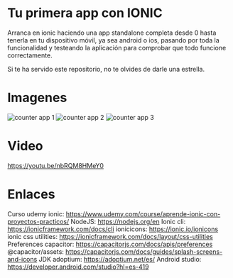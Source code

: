 # Tu primera app con IONIC

Arranca en ionic haciendo una app standalone completa desde 0 hasta tenerla en tu dispositivo móvil, ya sea android o ios, pasando por toda la funcionalidad y testeando la aplicación para comprobar que todo funcione correctamente.

Si te ha servido este repositorio, no te olvides de darle una estrella.

# Imagenes

![counter app 1](https://i.ibb.co/H7CtVNC/counter-app-1.png)
![counter app 2](https://i.ibb.co/GM0vJyp/counter-app-2.png)
![counter app 3](https://i.ibb.co/CMMNMRq/counter-app-3.png)

# Video

https://youtu.be/nbRQM8HMeY0

# Enlaces

Curso udemy ionic: https://www.udemy.com/course/aprende-ionic-con-proyectos-practicos/
NodeJS: https://nodejs.org/en
Ionic cli: https://ionicframework.com/docs/cli 
ionicicons: https://ionic.io/ionicons
ionic css utilities: https://ionicframework.com/docs/layout/css-utilities
Preferences capacitor: https://capacitorjs.com/docs/apis/preferences
@capacitor/assets: https://capacitorjs.com/docs/guides/splash-screens-and-icons
JDK adoptium: https://adoptium.net/es/
Android studio: https://developer.android.com/studio?hl=es-419
